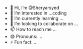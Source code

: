 - 👋 Hi, I’m @Sheryarsyed
- 👀 I’m interested in ...coding
- 🌱 I’m currently learning ...
- 💞️ I’m looking to collaborate on ...
- 📫 How to reach me ...
- 😄 Pronouns: ...
- ⚡ Fun fact: ...

<!---
Sheryarsyed/Sheryarsyed is a ✨ special ✨ repository because its `README.md` (this file) appears on your GitHub profile.
You can click the Preview link to take a look at your changes.
--->
